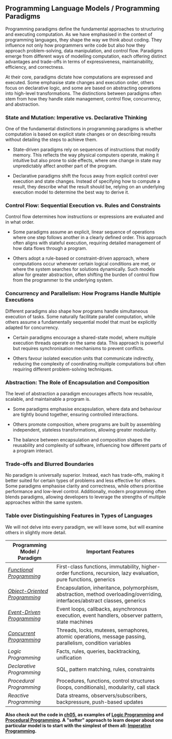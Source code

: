 
## Programming Language Models / Programming Paradigms

Programming paradigms define the fundamental approaches to structuring and executing computation.
As we have emphasised in the context of programming languages, they shape the way we think about
coding. They influence not only how programmers write code but also how they approach problem-solving,
data manipulation, and control flow. Paradigms emerge from different ways of modelling computation,
each offering distinct advantages and trade-offs in terms of expressiveness, maintainability,
efficiency, and correctness.

At their core, paradigms dictate how computations are expressed and executed. Some emphasise state
changes and execution order, others focus on declarative logic, and some are based on abstracting
operations into high-level transformations. The distinctions between paradigms often stem from how
they handle state management, control flow, concurrency, and abstraction.


### State and Mutation: Imperative vs. Declarative Thinking

One of the fundamental distinctions in programming paradigms is whether computation is based on
explicit state changes or on describing results without detailing the steps to achieve them.

- State-driven paradigms rely on sequences of instructions that modify memory. This reflects
  the way physical computers operate, making it intuitive but also prone to side effects,
  where one change in state may unpredictably affect another part of the program.

- Declarative paradigms shift the focus away from explicit control over execution and state
  changes. Instead of specifying how to compute a result, they describe what the result should
  be, relying on an underlying execution model to determine the best way to derive it.


### Control Flow: Sequential Execution vs. Rules and Constraints

Control flow determines how instructions or expressions are evaluated and in what order.

- Some paradigms assume an explicit, linear sequence of operations where one step follows
  another in a clearly defined order. This approach often aligns with stateful execution,
  requiring detailed management of how data flows through a program.

- Others adopt a rule-based or constraint-driven approach, where computations occur whenever
  certain logical conditions are met, or where the system searches for solutions dynamically.
  Such models allow for greater abstraction, often shifting the burden of control flow from
  the programmer to the underlying system.

 
### Concurrency and Parallelism: How Programs Handle Multiple Executions

Different paradigms also shape how programs handle simultaneous execution of tasks. Some
naturally facilitate parallel computation, while others assume a fundamentally sequential
model that must be explicitly adapted for concurrency.

- Certain paradigms encourage a shared-state model, where multiple execution threads
  operate on the same data. This approach is powerful but requires synchronisation
  mechanisms to prevent conflicts.

- Others favour isolated execution units that communicate indirectly, reducing the
  complexity of coordinating multiple computations but often requiring different
  problem-solving techniques.


### Abstraction: The Role of Encapsulation and Composition

The level of abstraction a paradigm encourages affects how reusable, scalable, and
maintainable a program is.

- Some paradigms emphasise encapsulation, where data and behaviour are tightly bound
  together, ensuring controlled interactions.

- Others promote composition, where programs are built by assembling independent,
  stateless transformations, allowing greater modularity.

- The balance between encapsulation and composition shapes the reusability and
  complexity of software, influencing how different parts of a program interact.


### Trade-offs and Blurred Boundaries

No paradigm is universally superior. Instead, each has trade-offs, making it better suited for
certain types of problems and less effective for others. Some paradigms emphasise clarity and
correctness, while others prioritise performance and low-level control. Additionally, modern
programming often blends paradigms, allowing developers to leverage the strengths of multiple
approaches within the same system.

### Table over Distinguishing Features in Types of Languages

We will not delve into every paradigm, we will leave some, but will examine others in slightly
more detail.

|Programming Model / Paradigm	|Important Features|
|--|--|
|*[Functional Programming](./fp/)*	|First-class functions, immutability, higher-order functions, recursion, lazy evaluation, pure functions, generics|
|*[Object-Oriented Programming](./oo/)*	|Encapsulation, inheritance, polymorphism, abstraction, method overloading/overriding, interfaces/abstract classes, generics|
|*[Event-Driven Programming](./event/)*	|Event loops, callbacks, asynchronous execution, event handlers, observer pattern, state machines|
|*[Concurrent Programming](./concurrent/)*	|Threads, locks, mutexes, semaphores, atomic operations, message passing, parallelism, condition variables|
|*Logic Programming*	|Facts, rules, queries, backtracking, unification|
|*Declarative Programming*	|SQL, pattern matching, rules, constraints|
|*Procedural Programming*	|Procedures, functions, control structures (loops, conditionals), modularity, call stack|
|*Reactive Programming*	|Data streams, observers/subscribers, backpressure, push-based updates|

__Also check out the code in [ch05](../../ch05/code/), as examples of
[Logic Programming](../../ch05/code/wam/) and [Procedural Programming](../../ch05/code/pl0/).
A "softer" approach to learn deeper about one particular model is to start with the simplest
of them all: [Imperative Programming](./imp/).__
